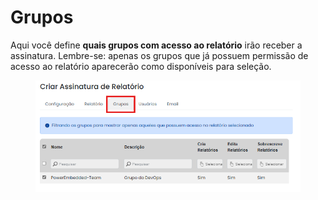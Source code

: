 # Grupos

Aqui você define **quais grupos com acesso ao relatório** irão receber a assinatura. Lembre-se: apenas os grupos que já possuem permissão de acesso ao relatório aparecerão como disponíveis para seleção.

<figure><img src="../../../../.gitbook/assets/grupos.png" alt=""><figcaption></figcaption></figure>
